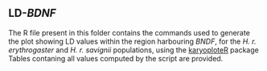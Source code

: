 ## LD-*BDNF*

The R file present in this folder contains the commands used to generate the plot showing LD values within the region harbouring *BNDF*, for the *H. r. erythrogaster* and *H. r. savignii* populations, using the [karyoploteR](https://bernatgel.github.io/karyoploter_tutorial/) package <br />
Tables contaning all values computed by the script are provided.